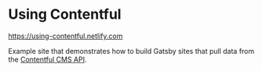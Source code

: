 # Using Contentful

https://using-contentful.netlify.com

Example site that demonstrates how to build Gatsby sites that pull data from the
[Contentful CMS API](https://www.contentful.com/).
